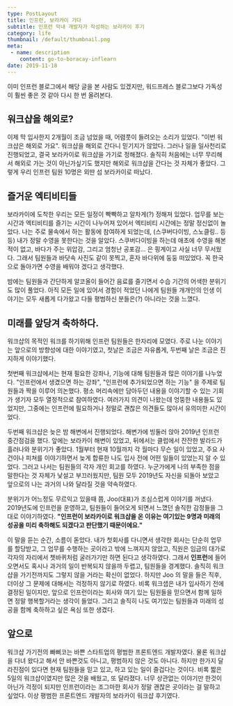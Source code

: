 ```yaml
---
type: PostLayout
title: 인프런, 보라카이 가다
subtitle: 인프런 막내 개발자가 작성하는 보라카이 후기
category: life
thumbnail: /default/thumbnail.png
meta:
 - name: description
	content: go-to-boracay-inflearn
date: 2019-11-18
---
```


이미 인프런 블로그에서 해당 글을 본 사람도 있겠지만, 워드프레스 블로그보다 가독성이 훨씬 좋은 것 같아 다시 한 번 올려본다. 

## 워크샵을 해외로?

이제 막 입사한지 2개월이 조금 넘었을 때, 어렴풋이 들려오는 소리가 있었다. "이번 워크샵은 해외로 가요". 워크샵을 해외로 간다니 믿기지가 않았다. 그러나 일을 일사천리로 진행되었고, 결국 보라카이로 워크샵을 가기로 정해졌다. 솔직히 처음에는 너무 무리해서 해외로 가는 것이 아닌가싶기도 했지만 해외로 워크샵을 간다는 것 자체가 좋았다. 그렇게 우리 인프런 팀원 10명은 외딴 섬 보라카이로 떠났다. 


## 즐거운 엑티비티들

보라카이에 도착한 우리는 모든 일정이 빡빡하고 알차게(?) 정해져 있었다. 업무를 보는 시간과 엑티비티를 즐기는 시간이 나누어져 있어서 엑티비티 시간에는 정말 정신없이 놀았다. 나는 주로 물속에서 하는 활동에 참여하게 되었는데, (스쿠버다이빙, 스노클링.. 등등) 내가 정말 수영을 못한다는 것을 알았다. 스쿠버다이빙을 하는데 애초에 수영을 해본적이 없고, 바다가 주는 위압감, 그리고 엄청난 공포감... 은 핑계이고 사실 너무 무서웠다. 그래서 팀원들과 바닷속 사진도 같이 못찍고, 혼자 바다위에 둥둥 떠있었다. 꼭 한국으로 돌아가면 수영을 배워야 겠다고 생각했다.

밤에는 팀원들과 간단하게 알코올이 들어간 음료를 즐기면서 수습 기간의 어색한 분위기도 많이 풀었다. 아직 모든 일에 있어서 경험이 적었던 나에게 팀원들 개개인의 인생 이야기는 모두 새롭게 다가왔고 다들 평범하신 분들은(?) 아니라는 것을 느꼈다.


## 미래를 앞당겨 축하하다.

워크샵의 목적인 워크를 하기위해 인프런 팀원들은 한자리에 모였다. 주로 나눈 이야기는 앞으로의 방향성에 대한 이야기였고, 첫날은 조금은 자유롭게, 두번째 날은 조금은 진지하게 이야기했다.

첫번째 워크샵에서는 현재 필요한 강좌나, 기능에 대해 팀원들과 많은 이야기를 나누었다. "인프런에서 생겼으면 하는 강좌", "인프런에 추가되었으면 하는 기능" 을 주제로 팀원들과 짝을 이루어 의논했다. 평소 머리속에만 담아두던 내용을 이야기할 수 있는 기회가 생기자 모두 열정적으로 참여하였다. 여러가지 의견이 나왔는데 엉뚱한 내용들도 있었지만, 그중에는 인프런에 필요하거나 정말로 괜찮은 의견들도 많아서 유의미한 시간이었다.

두번째 워크샵은 늦은 밤 해변에서 진행되었다. 해변가에 빙둘러 앉아 2019년 인프런 중간점검을 했다. 앞에는 보라카이 해변이 있었고, 뒤에서는 클럽에서 잔잔한 발라드가 흘러나와 분위기가 좋았다. 1월부터 현재 10월까지 각 월마다 무슨 일이 있었고, 주요 사건이나 피쳐를 이야기하면서 늦게 합류한 나도 입사 전에 어떤 일들이 있었는지 알 수 있었다. 그러고 나서는 팀원들의 각자 개인 회고를 하였다. 누군가에게 나의 부족한 점을 말한다는 것 자체가 낯설고 부끄러웠지만, 팀원 모두 2019년도 자신을 되돌아 보았고 앞으로의 나는 과거의 나와 달라질 것을 약속하였다.

분위기가 어느정도 무르익고 있을때 쯤, Joo(대표)가 조심스럽게 이야기를 꺼냈다. 2019년도에 인프런을 운영하고, 팀원들이 들어오게 되면서 느꼈던 솔직한 감정들을 그대로 이야기하였다. **"인프런이 보라카이로 워크샵을 온 이유는 여기있는 9명과 미래의 성공을 미리 축하해도 되겠다고 판단했기 때문이에요."** 

이 말을 듣는 순간, 소름이 돋았다. 내가 첫회사를 다니면서 생각한 회사는 단순히 업무를 할당받고, 그 업무를 수행하는 곳이라고 밖에 느껴지지 않았고, 직원은 임금의 대가로 각자의 자리에서 쳇바퀴처럼 굴러가기만 하면 된다고 생각하였다. 그래서 **인프런**에 들어오면서도 혹시나 과거의 일이 반복되지 않을까 두렵고, 팀원들을 경계했다. 솔직히 워크샵을 가기전까지도 그렇지 않을 거라는 확신이 없었다. 하지만 Joo 의 말을 들은 직후, 더이상 그 문제에 대해서는 걱정하지 않기로 하였다. 비록 워크샙은 내가 입사하기 전에 결정된 일이지만, 앞으로 인프런이라는 회사와 여기 있는 팀원들을 믿으면서 함께 일하면 정말 행복할거라는 생각이 들었다. 그리고 솔직히 나도 여기있는 팀원들과 미래의 성공을 함께 축하하고 싶은 욕심 또한 생겼다.


## 앞으로

워크샵 가기전의 빠삐코는 바쁜 스타트업의 평범한 프론트엔드 개발자였다. 물론 워크샵을 다녀 왔다고 해서 안 바쁜것도 아니고, 평범하지 않은 것도 아니다. 하지만 한가지 달라진점이 있다면 현재 팀원들을 믿고 있고, 하고 있는 일이 즐겁다는 것이다. 비록 짧은 5일의 워크샵이였지만 많은 것을 배웠고, 또 달라졌다. 너무 상관없는 이야기만 한것이 아닌가 걱정이 되지만 인프런이라는 조그마한 회사가 정말 괜찮은 곳이라는 걸 말하고 싶었다. 이상 평범한 프론트엔드 개발자의 보라카이 워크샵 후기였다. 
